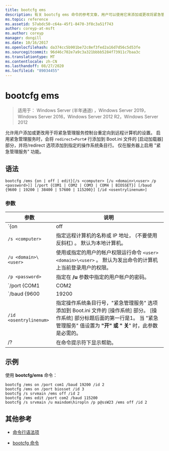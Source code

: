 ```yaml
---
title: bootcfg ems
description: 有关 bootcfg ems 命令的参考文章，用户可以使用它来添加或更改将紧急管理服务控制台重定向到远程计算机的设置。
ms.topic: reference
ms.assetid: 57abdc50-c64a-45f1-8470-3f8c3a51f743
author: coreyp-at-msft
ms.author: coreyp
manager: dongill
ms.date: 10/16/2017
ms.openlocfilehash: da374cc5b901be72c8ef3fed2a16d7d56c5d53fe
ms.sourcegitcommit: 96d46c702e7a9c3a321bbbb5284f73911c7baa3c
ms.translationtype: MT
ms.contentlocale: zh-CN
ms.lasthandoff: 08/27/2020
ms.locfileid: "89034455"
---
```

# <a name="bootcfg-ems"></a>bootcfg ems

> 适用于： Windows Server (半年通道) ，Windows Server 2019，Windows Server 2016，Windows Server 2012 R2，Windows Server 2012

允许用户添加或更改用于将紧急管理服务控制台重定向到远程计算机的设置。 启用紧急管理服务时，会将 `redirect=Port#` 行添加到 Boot.ini 文件的 [启动加载器] 部分，并将/redirect 选项添加到指定的操作系统条目行。 仅在服务器上启用 "紧急管理服务" 功能。

## <a name="syntax"></a>语法

```
bootcfg /ems {on | off | edit}[/s <computer> [/u <domain>\<user> /p <password>]] [/port {COM1 | COM2 | COM3 | COM4 | BIOSSET}] [/baud {9600 | 19200 | 38400 | 57600 | 115200}] [/id <osentrylinenum>]
```

### <a name="parameters"></a>参数

| 参数 | 说明 |
| --------- | ----------- |
| `{on | off | edit}` | 指定紧急管理服务重定向的值，包括：<ul><li>**基于.** 启用指定的远程输出 `<osentrylinenum>` 。 还会将/redirect 选项添加到指定的 <osentrylinenum> 和 `redirect=com<X>` [启动加载程序] 部分的设置。 的值 `com<X>` 由 **/port** 参数设置。</li><li>**非.** 禁用到远程计算机的输出。 还将 <osentrylinenum> `redirect=com<X>` 从 [启动加载程序] 部分中删除指定的/redirect 选项和设置。</li><li>**编辑.** 允许通过更改 `redirect=com<X>` [启动加载程序] 部分中的设置来更改端口设置。 的值 `com<X>` 由 **/port** 参数设置。</li></ul> |
| `/s <computer>` | 指定远程计算机的名称或 IP 地址， (不要使用反斜杠) 。 默认为本地计算机。 |
| `/u <domain>\<user>`  | 使用或指定的用户的帐户权限运行命令 `<user>` `<domain>\<user>` 。 默认为发出命令的计算机上当前登录用户的权限。 |
| `/p <password>` | 指定在 **/u** 参数中指定的用户帐户的密码。 |
| `/port {COM1 | COM2 | COM3 | COM4 | BIOSSET}` |  指定用于重定向的 COM 端口。 BIOSSET 参数指示紧急管理服务获取 BIOS 设置，以确定应使用哪个端口进行重定向。 如果禁用了远程管理的输出，请不要使用此参数。 |
| `/baud {9600 | 19200 | 38400 | 57600 | 115200}` | 指定用于重定向的波特率。 如果禁用了远程管理的输出，请不要使用此参数。 |
| `/id <osentrylinenum>` | 指定操作系统条目行号，"紧急管理服务" 选项添加到 Boot.ini 文件的 [操作系统] 部分。 [操作系统] 部分标题后面的第一行是1。 当 "紧急管理服务" 值设置为 **"开" 或 "** **关**" 时，此参数是必需的。 |
| /? | 在命令提示符下显示帮助。 |

## <a name="examples"></a>示例

使用 **bootcfg/ems** 命令：

```
bootcfg /ems on /port com1 /baud 19200 /id 2
bootcfg /ems on /port biosset /id 3
bootcfg /s srvmain /ems off /id 2
bootcfg /ems edit /port com2 /baud 115200
bootcfg /s srvmain /u maindom\hiropln /p p@ssW23 /ems off /id 2
```

## <a name="additional-references"></a>其他参考

- [命令行语法项](command-line-syntax-key.md)

- [bootcfg 命令](bootcfg.md)
